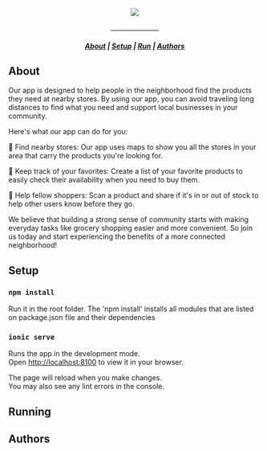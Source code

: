 <p align="center">
  <img src="https://i.ibb.co/C0FgRXb/Bildschirmfoto-2023-02-18-um-10-55-14-removebg-preview.png" border="0">
</p>

<p align="center">
<p align="center">_______________</p>
</p>

<h5 align="center">
  <a href="#About">About</a>  |
  <a href="#Setup">Setup</a>  |
  <a href="#Running">Run</a>  |
  <a href="#Authors">Authors</a>
</h5>

## About

Our app is designed to help people in the neighborhood find the products they need at nearby stores. By using our app, you can avoid traveling long distances to find what you need and support local businesses in your community.

Here's what our app can do for you:

📍 Find nearby stores: Our app uses maps to show you all the stores in your area that carry the products you're looking for.

💜 Keep track of your favorites: Create a list of your favorite products to easily check their availability when you need to buy them.

🤝 Help fellow shoppers: Scan a product and share if it's in or out of stock to help other users know before they go.

We believe that building a strong sense of community starts with making everyday tasks like grocery shopping easier and more convenient. So join us today and start experiencing the benefits of a more connected neighborhood!

## Setup

### `npm install`

Run it in the root folder. The 'npm install' installs all modules that are listed on package.json file and their dependencies

### `ionic serve`

Runs the app in the development mode.\
Open [http://localhost:8100](http://localhost:8100) to view it in your browser.

The page will reload when you make changes.\
You may also see any lint errors in the console.

## Running

## Authors
